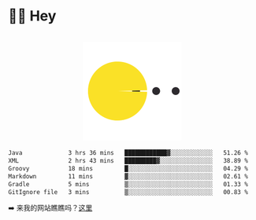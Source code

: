 
# 👋🏻 Hey
<div align="center">
	<br>
	<img src="https://raw.githubusercontent.com/Aniket965/Aniket965/master/pacman.svg?sanitize=true" width="200" height="200">
	<br>
</div>

<!--START_SECTION:waka-->

```text
Java             3 hrs 36 mins   ████████████▓░░░░░░░░░░░░   51.26 %
XML              2 hrs 43 mins   █████████▓░░░░░░░░░░░░░░░   38.89 %
Groovy           18 mins         █░░░░░░░░░░░░░░░░░░░░░░░░   04.29 %
Markdown         11 mins         ▓░░░░░░░░░░░░░░░░░░░░░░░░   02.61 %
Gradle           5 mins          ▒░░░░░░░░░░░░░░░░░░░░░░░░   01.33 %
GitIgnore file   3 mins          ▒░░░░░░░░░░░░░░░░░░░░░░░░   00.83 %
```

<!--END_SECTION:waka-->

 ➡️  来我的网站瞧瞧吗？[这里](https://www.shaolongfei.com)
